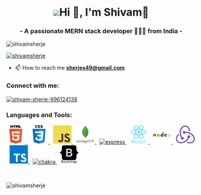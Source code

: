 <h1 align="center"><img src="https://raw.githubusercontent.com/blackcater/blackcater/main/images/Hi.gif"/>Hi 👋, I'm Shivam🌻</h1>
<h3 align="center">- A passionate MERN stack developer 🧑🏻‍💻 from India -</h3>

<p align="left"> <img src="https://komarev.com/ghpvc/?username=shivamsherje&label=Profile%20views&color=0e75b6&style=flat" alt="shivamsherje" /> </p>

<p align="left"> <a href="https://github.com/ryo-ma/github-profile-trophy"><img src="https://github-profile-trophy.vercel.app/?username=shivamsherje" alt="shivamsherje" /></a> </p>

- 📫 How to reach me **sherjes49@gmail.com**

<h3 align="left">Connect with me:</h3>
<p align="left">


<a href="https://linkedin.com/in/shivam-sherje-996124138" target="blank"><img align="center" src="https://raw.githubusercontent.com/rahuldkjain/github-profile-readme-generator/master/src/images/icons/Social/linked-in-alt.svg" alt="shivam-sherje-996124138" height="30" width="40" /></a>
</p>

<h3 align="left">Languages and Tools:</h3>
<p align="left"> 
    <a href="https://www.w3.org/html/" target="_blank" rel="noreferrer"> <img src="https://raw.githubusercontent.com/devicons/devicon/master/icons/html5/html5-original-wordmark.svg" alt="html5" width="50" height="50"/> </a> &nbsp;
    <a href="https://www.w3schools.com/css/" target="_blank" rel="noreferrer"> <img src="https://raw.githubusercontent.com/devicons/devicon/master/icons/css3/css3-original-wordmark.svg" alt="css3" width="50" height=50"/> </a> &nbsp;
        <a href="https://developer.mozilla.org/en-US/docs/Web/JavaScript" target="_blank" rel="noreferrer"> <img src="https://raw.githubusercontent.com/devicons/devicon/master/icons/javascript/javascript-original.svg" alt="javascript" width="50" height="50"/> </a> &nbsp;
 <a href="https://www.mongodb.com/" target="_blank" rel="noreferrer"> <img src="https://raw.githubusercontent.com/devicons/devicon/master/icons/mongodb/mongodb-original-wordmark.svg" alt="mongodb" width="50" height="50"/> </a> &nbsp;
  <a href="https://expressjs.com" target="_blank" rel="noreferrer"> <img src="https://assets.website-files.com/61ca3f775a79ec5f87fcf937/6202fcdee5ee8636a145a41b_1234-p-500.png" alt="express" width="50" height="50"/> </a> &nbsp;
        <a href="https://reactjs.org/" target="_blank" rel="noreferrer"> <img src="https://raw.githubusercontent.com/devicons/devicon/master/icons/react/react-original-wordmark.svg" alt="react" width="50" height="50"/> </a> &nbsp;
  <a href="https://nodejs.org" target="_blank" rel="noreferrer"> <img src="https://raw.githubusercontent.com/devicons/devicon/master/icons/nodejs/nodejs-original-wordmark.svg" alt="nodejs" width="50" height="50"/> </a> &nbsp;
  <a href="https://redux.js.org" target="_blank" rel="noreferrer"> <img src="https://raw.githubusercontent.com/devicons/devicon/master/icons/redux/redux-original.svg" alt="redux" width="50" height="50"/> </a> &nbsp;
  <a href="https://www.typescriptlang.org/" target="_blank" rel="noreferrer"> <img src="https://raw.githubusercontent.com/devicons/devicon/master/icons/typescript/typescript-original.svg" alt="typescript" width="50" height="50"/> </a> &nbsp;
              <a href="https://chakra-ui.com" target="_blank" rel="noreferrer"> <img src="https://camo.githubusercontent.com/eec63163a5209f78e8b0e3d6ab82eb981d03c4453a7a466f4fdc063da09f2a4d/68747470733a2f2f692e696d6775722e636f6d2f454d796b5a62332e706e67" alt="chakra" width="50" height=""/> </a> &nbsp;
        <a href="https://getbootstrap.com" target="_blank" rel="noreferrer"> <img src="https://raw.githubusercontent.com/devicons/devicon/master/icons/bootstrap/bootstrap-plain-wordmark.svg" alt="bootstrap" width="50" height="50"/> </a> 
</p>
<br/>

<p><img align="center" src="https://github-readme-streak-stats.herokuapp.com/?user=shivamsherje&" alt="shivamsherje" /></p>
